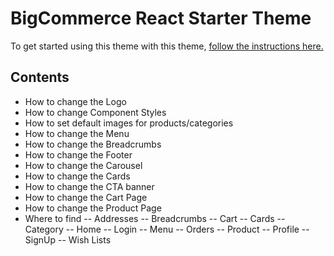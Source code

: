 # BigCommerce React Starter Theme

To get started using this theme with this theme, [follow the instructions here.](../README.md)

## Contents

- How to change the Logo
- How to change Component Styles
- How to set default images for products/categories
- How to change the Menu
- How to change the Breadcrumbs
- How to change the Footer
- How to change the Carousel
- How to change the Cards
- How to change the CTA banner
- How to change the Cart Page
- How to change the Product Page
- Where to find
-- Addresses
-- Breadcrumbs
-- Cart
-- Cards
-- Category
-- Home
-- Login
-- Menu
-- Orders
-- Product
-- Profile
-- SignUp
-- Wish Lists